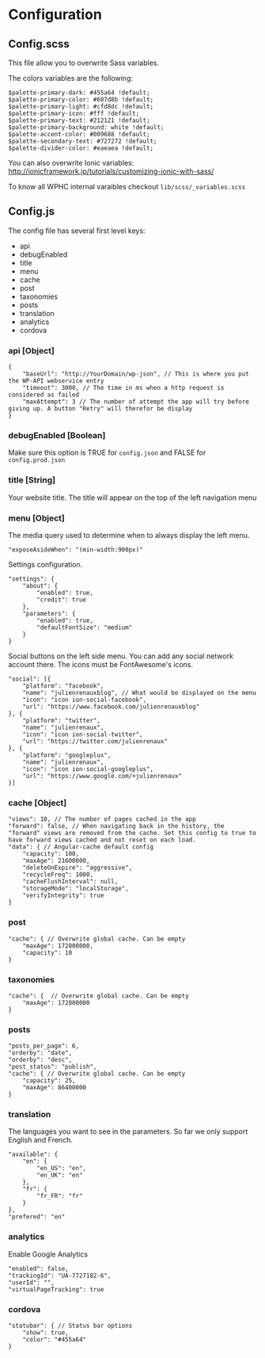 # Configuration

## Config.scss

This file allow you to overwrite Sass variables.

The colors variables are the following:

```
$palette-primary-dark: #455a64 !default;
$palette-primary-color: #607d8b !default;
$palette-primary-light: #cfd8dc !default;
$palette-primary-icon: #fff !default;
$palette-primary-text: #212121 !default;
$palette-primary-background: white !default;
$palette-accent-color: #009688 !default;
$palette-secondary-text: #727272 !default;
$palette-divider-color: #eaeaea !default;
```

You can also overwrite Ionic variables: <http://ionicframework.jp/tutorials/customizing-ionic-with-sass/>

To know all WPHC internal varaibles checkout ```lib/scss/_variables.scss```

## Config.js

The config file has several first level keys:

* api
* debugEnabled
* title
* menu
* cache
* post
* taxonomies
* posts
* translation
* analytics
* cordova


### api [Object]

```
{
    "baseUrl": "http://YourDomain/wp-json", // This is where you put the WP-API webservice entry
    "timeout": 3000, // The time in ms when a http request is considered as failed
    "maxAttempt": 3 // The number of attempt the app will try before giving up. A button "Retry" will therefor be display
}
```

### debugEnabled [Boolean]

Make sure this option is TRUE for ```config.json``` and FALSE for ```config.prod.json```

### title [String]

Your website title. The title will appear on the top of the left navigation menu

### menu [Object]

The media query used to determine when to always display the left menu.

```
"exposeAsideWhen": "(min-width:900px)"
```

Settings configuration.

```
"settings": {
    "about": {
        "enabled": true,
        "credit": true
    },
    "parameters": {
        "enabled": true,
        "defaultFontSize": "medium"
    }
}
```

Social buttons on the left side menu. You can add any social network account there. The icons must be FontAwesome's icons.

```
"social": [{
    "platform": "facebook",
    "name": "julienrenauxblog", // What would be displayed on the menu
    "icon": "icon ion-social-facebook",
    "url": "https://www.facebook.com/julienrenauxblog"
}, {
    "platform": "twitter",
    "name": "julienrenaux",
    "icon": "icon ion-social-twitter",
    "url": "https://twitter.com/julienrenaux"
}, {
    "platform": "googleplus",
    "name": "julienrenaux",
    "icon": "icon ion-social-googleplus",
    "url": "https://www.google.com/+julienrenaux"
}]
```

### cache [Object]

```
"views": 10, // The number of pages cached in the app
"forward": false, // When navigating back in the history, the "forward" views are removed from the cache. Set this config to true to have forward views cached and not reset on each load.
"data": { // Angular-cache default config
    "capacity": 100,
    "maxAge": 21600000,
    "deleteOnExpire": "aggressive",
    "recycleFreq": 1000,
    "cacheFlushInterval": null,
    "storageMode": "localStorage",
    "verifyIntegrity": true
}
```

### post

```
"cache": { // Overwrite global cache. Can be empty
    "maxAge": 172800000,
    "capacity": 10
}
```

### taxonomies

```
"cache": {  // Overwrite global cache. Can be empty
    "maxAge": 172800000
}
```

### posts

```
"posts_per_page": 6,
"orderby": "date",
"orderby": "desc",
"post_status": "publish",
"cache": { // Overwrite global cache. Can be empty
    "capacity": 25,
    "maxAge": 86400000
}
```

### translation

The languages you want to see in the parameters. So far we only support English and French.

```
"available": {
    "en": {
        "en_US": "en",
        "en_UK": "en"
    },
    "fr": {
        "fr_FR": "fr"
    }
},
"prefered": "en"
```

### analytics

Enable Google Analytics

```
"enabled": false,
"trackingId": "UA-7727182-6",
"userId": "",
"virtualPageTracking": true
```

### cordova

```
"statubar": { // Status bar options
    "show": true,
    "color": "#455a64"
}
```
